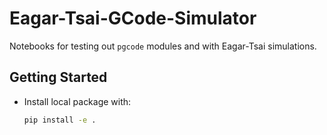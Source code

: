 # Eagar-Tsai-GCode-Simulator

Notebooks for testing out `pgcode` modules and with Eagar-Tsai simulations.

## Getting Started
- Install local package with:
  ```bash
  pip install -e .
  ```
